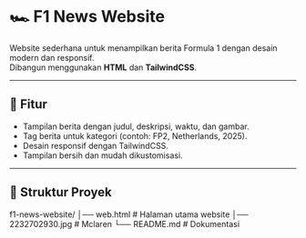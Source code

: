 # 🏎️ F1 News Website

Website sederhana untuk menampilkan berita Formula 1 dengan desain modern dan responsif.  
Dibangun menggunakan **HTML** dan **TailwindCSS**.

---

## 🚀 Fitur
- Tampilan berita dengan judul, deskripsi, waktu, dan gambar.
- Tag berita untuk kategori (contoh: FP2, Netherlands, 2025).
- Desain responsif dengan TailwindCSS.
- Tampilan bersih dan mudah dikustomisasi.

---

## 📁 Struktur Proyek
f1-news-website/
│── web.html # Halaman utama website
│── 2232702930.jpg # Mclaren
└── README.md # Dokumentasi
